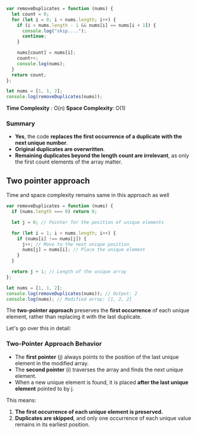```javascript
var removeDuplicates = function (nums) {
  let count = 0;
  for (let i = 0; i < nums.length; i++) {
    if (i < nums.length - 1 && nums[i] == nums[i + 1]) {
      console.log("skip....");
      continue;
    }

    nums[count] = nums[i];
    count++;
    console.log(nums);
  }
  return count;
};

let nums = [1, 1, 2];
console.log(removeDuplicates(nums));
```

**Time Complexity** : O(n)
**Space Complexity**: O(1)

### **Summary**

- **Yes**, the code **replaces the first occurrence of a duplicate with the next unique number**.
- **Original duplicates are overwritten**.
- **Remaining duplicates beyond the length count are irrelevant**, as only the first count elements of the array matter.

## Two pointer approach

Time and space complexity remains same in this approach as well

```javascript
var removeDuplicates = function (nums) {
  if (nums.length === 0) return 0;

  let j = 0; // Pointer for the position of unique elements

  for (let i = 1; i < nums.length; i++) {
    if (nums[i] !== nums[j]) {
      j++; // Move to the next unique position
      nums[j] = nums[i]; // Place the unique element
    }
  }

  return j + 1; // Length of the unique array
};

let nums = [1, 1, 2];
console.log(removeDuplicates(nums)); // Output: 2
console.log(nums); // Modified array: [1, 2, 2]
```

The **two-pointer approach** preserves the **first occurrence** of each unique element, rather than replacing it with the last duplicate.

Let's go over this in detail:

### **Two-Pointer Approach Behavior**

- The **first pointer** (j) always points to the position of the last unique element in the modified array.
- The **second pointer** (i) traverses the array and finds the next unique element.
- When a new unique element is found, it is placed **after the last unique element** pointed to by j.

This means:

1.  **The first occurrence of each unique element is preserved.**
2.  **Duplicates are skipped**, and only one occurrence of each unique value remains in its earliest position.


